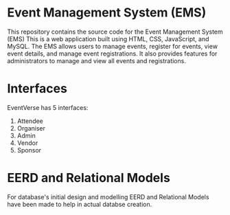 # Event Management System (EMS)
This repository contains the source code for the Event Management System (EMS)
This is a web application built using HTML, CSS, JavaScript, and MySQL. 
The EMS allows users to manage events, register for events, view event details, and manage event registrations. 
It also provides features for administrators to manage and view all events and registrations.
# Interfaces
EventVerse has 5 interfaces:
1. Attendee
2. Organiser
3. Admin
4. Vendor
5. Sponsor
# EERD and Relational Models
For database's initial design and modelling EERD and Relational Models have been made to help in actual databse creation.
